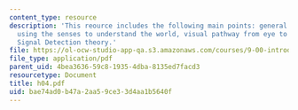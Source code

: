 ```yaml
---
content_type: resource
description: 'This reource includes the following main points: general problem of
  using the senses to understand the world, visual pathway from eye to brain, and
  Signal Detection theory.'
file: https://ol-ocw-studio-app-qa.s3.amazonaws.com/courses/9-00-introduction-to-psychology-fall-2004/bae74ad0b47a2aa59ce33d4aa1b5640f_h04.pdf
file_type: application/pdf
parent_uid: 4bea3636-59c8-1935-4dba-8135ed7facd3
resourcetype: Document
title: h04.pdf
uid: bae74ad0-b47a-2aa5-9ce3-3d4aa1b5640f
---
```

